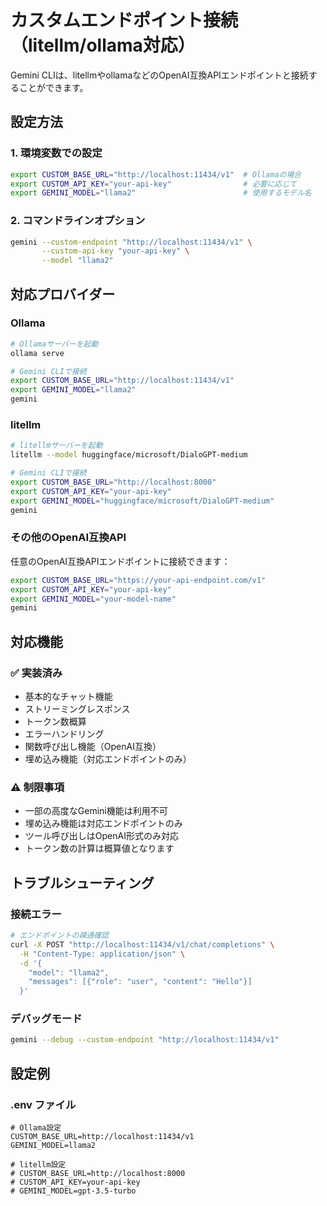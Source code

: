 # カスタムエンドポイント接続（litellm/ollama対応）

Gemini CLIは、litellmやollamaなどのOpenAI互換APIエンドポイントと接続することができます。

## 設定方法

### 1. 環境変数での設定

```bash
export CUSTOM_BASE_URL="http://localhost:11434/v1"  # Ollamaの場合
export CUSTOM_API_KEY="your-api-key"                # 必要に応じて
export GEMINI_MODEL="llama2"                        # 使用するモデル名
```

### 2. コマンドラインオプション

```bash
gemini --custom-endpoint "http://localhost:11434/v1" \
       --custom-api-key "your-api-key" \
       --model "llama2"
```

## 対応プロバイダー

### Ollama

```bash
# Ollamaサーバーを起動
ollama serve

# Gemini CLIで接続
export CUSTOM_BASE_URL="http://localhost:11434/v1"
export GEMINI_MODEL="llama2"
gemini
```

### litellm

```bash
# litellmサーバーを起動
litellm --model huggingface/microsoft/DialoGPT-medium

# Gemini CLIで接続
export CUSTOM_BASE_URL="http://localhost:8000"
export CUSTOM_API_KEY="your-api-key"
export GEMINI_MODEL="huggingface/microsoft/DialoGPT-medium"
gemini
```

### その他のOpenAI互換API

任意のOpenAI互換APIエンドポイントに接続できます：

```bash
export CUSTOM_BASE_URL="https://your-api-endpoint.com/v1"
export CUSTOM_API_KEY="your-api-key"
export GEMINI_MODEL="your-model-name"
gemini
```

## 対応機能

### ✅ 実装済み
- 基本的なチャット機能
- ストリーミングレスポンス
- トークン数概算
- エラーハンドリング
- 関数呼び出し機能（OpenAI互換）
- 埋め込み機能（対応エンドポイントのみ）

### ⚠️ 制限事項
- 一部の高度なGemini機能は利用不可
- 埋め込み機能は対応エンドポイントのみ
- ツール呼び出しはOpenAI形式のみ対応
- トークン数の計算は概算値となります

## トラブルシューティング

### 接続エラー

```bash
# エンドポイントの疎通確認
curl -X POST "http://localhost:11434/v1/chat/completions" \
  -H "Content-Type: application/json" \
  -d '{
    "model": "llama2",
    "messages": [{"role": "user", "content": "Hello"}]
  }'
```

### デバッグモード

```bash
gemini --debug --custom-endpoint "http://localhost:11434/v1"
```

## 設定例

### .env ファイル

```env
# Ollama設定
CUSTOM_BASE_URL=http://localhost:11434/v1
GEMINI_MODEL=llama2

# litellm設定
# CUSTOM_BASE_URL=http://localhost:8000
# CUSTOM_API_KEY=your-api-key
# GEMINI_MODEL=gpt-3.5-turbo
``` 